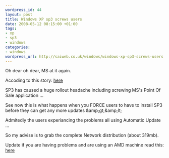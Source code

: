 ```yaml
--- 
wordpress_id: 44
layout: post
title: Windows XP sp3 screws users
date: 2008-05-12 08:15:00 +01:00
tags: 
- xp
- sp3
- windows
categories: 
- windows
wordpress_url: http://saiweb.co.uk/windows/windows-xp-sp3-screws-users
---
```

<p>Oh dear oh dear, MS at it again.</p>
<p>Accoding to this story: <a href="http://www.theregister.co.uk/2008/05/09/windows_xp_sp3_reboots_crashes/">here</a></p>
<p>SP3 has caused a huge rollout headache including screwing MS's Point Of Sale application ...</p>
<p>See now this is what happens when you FORCE users to have to install SP3 before they can get any more updates &amp;amp;gt;&amp;amp;lt;</p>
<p>Admitedly the users experiancing the problems all using Automatic Update ...</p>
<p>So my advise is to grab the complete Network distribution (about 319mb).</p>
<p>Update if you are having problems and are using an AMD machine read this: <a href="http://msinfluentials.com/blogs/jesper/archive/2008/05/08/does-your-amd-based-computer-boot-after-installing-xp-sp3.aspx">here</a></p>
